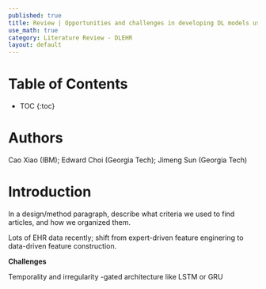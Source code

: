 ```yaml
---
published: true
title: Review | Opportunities and challenges in developing DL models using EHR
use_math: true
category: Literature Review - DLEHR
layout: default
---
```


# Table of Contents

* TOC
{:toc}


# Authors

Cao Xiao (IBM); Edward Choi (Georgia Tech); Jimeng Sun (Georgia Tech)

# Introduction

In a design/method paragraph, describe what criteria we used to find articles, and how we organized them.

Lots of EHR data recently; shift from expert-driven feature enginering to data-driven feature construction.

**Challenges**

Temporality and irregularity
-gated architecture like LSTM or GRU

